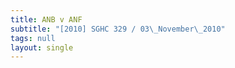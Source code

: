 ```yaml
---
title: ANB v ANF
subtitle: "[2010] SGHC 329 / 03\_November\_2010"
tags: null
layout: single
---
```


